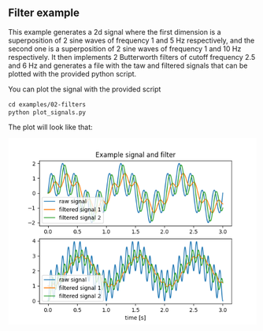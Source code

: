 ## Filter example

This example generates a 2d signal where the first dimension is a superposition of 2 sine waves of frequency 1 and 5 Hz respectively, and the second one is a superposition of 2 sine waves of frequency 1 and 10 Hz respectively. It then implements 2 Butterworth filters of cutoff frequency 2.5 and 6 Hz and generates a file with the taw and filtered signals that can be plotted with the provided python script.


You can plot the signal with the provided script
```
cd examples/02-filters
python plot_signals.py
```

The plot will look like that: 

![](../examples/02-filters.png?raw=true)